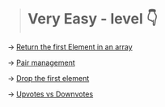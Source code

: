 > # Very Easy - level 👇

-> [Return the first Element in an array](./1.Return%20the%20first%20Element%20in%20an%20array.js)

-> [Pair management](./2.Pair%20management.js)

-> [Drop the first element](./3.Learn%20Lodash_.drop%2C%20Drop%20the%20First%20Elements%20of%20an%20Array.js)

-> [Upvotes vs Downvotes](./4.%20Upvotes%20vs%20Downvotes.js)